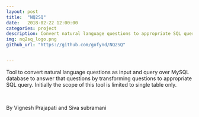 ```yaml
---
layout: post
title:  "NQ2SQ"
date:   2018-02-22 12:00:00
categories: project
description: Convert natural language questions to appropriate SQL query over MYSQL db 
img: nq2sq_logo.png
github_url: "https://github.com/gofynd/NQ2SQ"


---
```



<p>Tool to convert natural language questions as input and query over MySQL database to answer that questions by transforming questions to appropriate SQL query. Initially the scope of this tool is limited to single table only.</p>

<br>
<p>By Vignesh Prajapati and Siva subramani</p>

